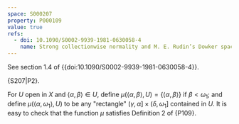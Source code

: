 ```yaml
---
space: S000207
property: P000109
value: true
refs:
  - doi: 10.1090/S0002-9939-1981-0630058-4
    name: Strong collectionwise normality and M. E. Rudin’s Dowker space (Hart)
---
```


See section 1.4 of
{{doi:10.1090/S0002-9939-1981-0630058-4}}.

{S207|P2}.

For $U$ open in $X$ and $\left<\alpha,\beta\right>\in U$,
define $\mu(\left<\alpha,\beta\right>,U)=\{\left<\alpha,\beta\right>\}$ if $\beta<\omega_1$;
and define $\mu(\left<\alpha,\omega_1\right>,U)$
to be any "rectangle" $(\gamma,\alpha]\times(\delta,\omega_1]$ contained in $U$.
It is easy to check that the function $\mu$ satisfies Definition 2 of {P109}.

